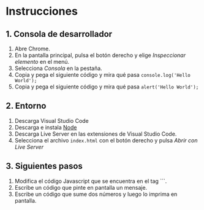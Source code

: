 # Instrucciones

## 1. Consola de desarrollador

1. Abre Chrome.
2. En la pantalla principal, pulsa el botón derecho y elige *Inspeccionar elemento* en el menú.
3. Selecciona *Consola* en la pestaña.
4. Copia y pega el siguiente código y mira qué pasa `console.log('Hello World');`
5. Copia y pega el siguiente código y mira qué pasa `alert('Hello World');`

## 2. Entorno

1. Descarga Visual Studio Code
2. Descarga e instala [Node](https://nodejs.org/en/)
3. Descarga Live Server en las extensiones de Visual Studio Code.
4. Selecciona el archivo `index.html` con el botón derecho y pulsa *Abrir con Live Server*

## 3. Siguientes pasos

1. Modifica el código Javascript que se encuentra en el tag `<script></script>``.
2. Escribe un código que pinte en pantalla un mensaje.
3. Escribe un código que sume dos números y luego lo imprima en pantalla.